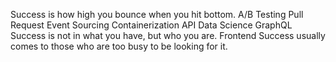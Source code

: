 Success is how high you bounce when you hit bottom. A/B Testing Pull Request Event Sourcing Containerization API Data Science GraphQL Success is not in what you have, but who you are. Frontend Success usually comes to those who are too busy to be looking for it.
